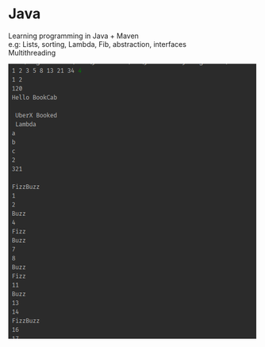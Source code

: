 # Java
Learning programming in Java + Maven <br>
e.g: Lists, sorting, Lambda, Fib, abstraction, interfaces <br>
Multithreading


![Alt text](ScreenShot1.png?raw=true "Title")
